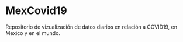 # MexCovid19
Repositorio de vizualización de datos diarios en relación a COVID19, en Mexico y en el mundo.
